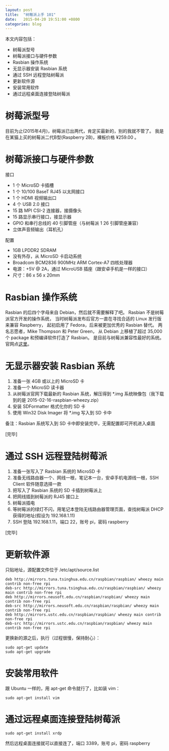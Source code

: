```yaml
---
layout: post
title:  "树莓派上手 101"
date:   2015-04-20 19:51:00 +0800
categories: blog
---
```


本文内容包括：

- 树莓派型号
- 树莓派接口与硬件参数
- Rasbian 操作系统
- 无显示器安装 Rasbian 系统
- 通过 SSH 远程登陆树莓派
- 更新软件源
- 安装常用软件
- 通过远程桌面连接登陆树莓派


# 树莓派型号

目前为止(2015年4月)，树莓派已出两代，肯定买最新的，别的我就不管了。
我是在某猫上买的树莓派二代B型(Raspberry 2B)，裸板价格 ¥259.00 。

# 树莓派接口与硬件参数

接口

- 1 个 MicroSD 卡插槽
- 1 个 10/100 BaseT RJ45 以太网接口
- 1 个 HDMI 视频输出口
- 4 个 USB 2.0 接口
- 15 路 MPI CSI-2 连接器，接摄像头
- 15 路显示串行接口，接显示器
- GPIO 和串行总线的 40 引脚管座（与树莓派 1 26 引脚管座兼容）
- 立体声音频输出（耳机孔）

配置

- 1GB LPDDR2 SDRAM
- 没有外存，从 MicroSD 卡启动系统
- Broadcom BCM2836 900MHz ARM Cortex-A7 四核处理器
- 电源：+5V @ 2A，通过 MicroUSB 插座（跟安卓手机是一样的接口）
- 尺寸：86 x 56 x 20mm

# Rasbian 操作系统

Rasbian 的后四个字母来自 Debian，然后就不需要解释了吧。
Rasbian 不是树莓派官方开发的操作系统，
当时树莓派发布后官方一直在寻找合适的 Linux 发行版来兼容 Raspberry，
起初启用了 Fedora，后来被更加优秀的 Rasbian 替代。
两名志愿者，Mike Thompson 和 Peter Green，
从 Debian 上移植了超过 35,000 个 package 和预编译软件打造了 Rasbian。
是目前与树莓派兼容性最好的系统。官网点[这里](https://www.raspberrypi.org/)。

# 无显示器安装 Rasbian 系统

1. 准备一张 4GB 或以上的 MicroSD 卡
2. 准备一个 MicroSD 读卡器
3. 从树莓派官网下载最新的 Rasbian 系统，解压得到 *.img 系统映像包（我下载到的是 2015-02-16-raspbian-wheezy.zip）
4. 安装 SDFormatter 格式化你的 SD 卡
5. 使用 Win32 Disk Imager 将 *.img 写入到 SD 卡中

备注：Rasbian 系统写入到 SD 卡中即安装完毕，无需配置即可开机进入桌面

[完毕]

# 通过 SSH 远程登陆树莓派

1. 准备一张写入了 Rasbian 系统的 MicroSD 卡
2. 准备无线路由器一个、网线一根，笔记本一台，安卓手机电源线一根，SSH Client 软件随意选择一款
3. 把写入了 Rasbian 系统的 SD 卡插到树莓派上
4. 把网线插到树莓派的 RJ45 接口上
5. 树莓派插电
6. 等树莓派的绿灯不闪，用笔记本登陆无线路由器管理页面，查找树莓派 DHCP 获得的地址(假设为 192.168.1.11)
7. SSH 登陆 192.168.1.11，端口 22，账号 pi，密码 raspberry

[完毕]

# 更新软件源

只贴地址，源配置文件位于 /etc/apt/source.list

    deb http://mirrors.tuna.tsinghua.edu.cn/raspbian/raspbian/ wheezy main contrib non-free rpi
    deb-src http://mirrors.tuna.tsinghua.edu.cn/raspbian/raspbian/ wheezy main contrib non-free rpi
    deb http://mirrors.neusoft.edu.cn/raspbian/raspbian/ wheezy main contrib non-free rpi
    deb-src http://mirrors.neusoft.edu.cn/raspbian/raspbian/ wheezy main contrib non-free rpi
    deb http://mirrors.ustc.edu.cn/raspbian/raspbian/ wheezy main contrib non-free rpi
    deb-src http://mirrors.ustc.edu.cn/raspbian/raspbian/ wheezy main contrib non-free rpi

更换新的源之后，执行（过程很慢，保持耐心）：

    sudo apt-get update
    sudo apt-get upgrade

# 安装常用软件

跟 Ubuntu 一样的，用 apt-get 命令就行了，比如装 vim：

    sudo apt-get install vim

# 通过远程桌面连接登陆树莓派

    sudo apt-get install xrdp

然后远程桌面连接就可以直接连了，端口 3389，账号 pi，密码 raspberry
